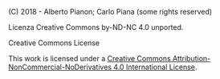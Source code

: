 (C) 2018 - Alberto Pianon; Carlo Piana (some rights reserved)

Licenza Creative Commons by-ND-NC 4.0 unported.

Creative Commons License

This work is licensed under a [Creative Commons Attribution-NonCommercial-NoDerivatives 4.0 International License](http://creativecommons.org/licenses/by-nc-nd/4.0/).
